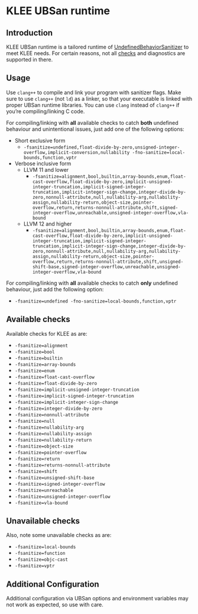 # KLEE UBSan runtime

## Introduction

KLEE UBSan runtime is a tailored runtime
of [UndefinedBehaviorSanitizer](https://clang.llvm.org/docs/UndefinedBehaviorSanitizer.html) to meet KLEE needs. For
certain reasons, not all [checks](https://clang.llvm.org/docs/UndefinedBehaviorSanitizer.html#available-checks) and
diagnostics are supported in there.

## Usage

Use `clang++` to compile and link your program with sanitizer flags. Make sure to use `clang++` (not `ld`) as a
linker, so that your executable is linked with proper UBSan runtime libraries. You can use `clang` instead of `clang++`
if you’re compiling/linking C code.

For compiling/linking with **all** available checks to catch **both** undefined behaviour and unintentional issues, just
add one of the following options:

* Short exclusive form
    * `-fsanitize=undefined,float-divide-by-zero,unsigned-integer-overflow,implicit-conversion,nullability -fno-sanitize=local-bounds,function,vptr`
* Verbose inclusive form
    * LLVM 11 and lower
        * `-fsanitize=alignment,bool,builtin,array-bounds,enum,float-cast-overflow,float-divide-by-zero,implicit-unsigned-integer-truncation,implicit-signed-integer-truncation,implicit-integer-sign-change,integer-divide-by-zero,nonnull-attribute,null,nullability-arg,nullability-assign,nullability-return,object-size,pointer-overflow,return,returns-nonnull-attribute,shift,signed-integer-overflow,unreachable,unsigned-integer-overflow,vla-bound`
    * LLVM 12 and higher
        * `-fsanitize=alignment,bool,builtin,array-bounds,enum,float-cast-overflow,float-divide-by-zero,implicit-unsigned-integer-truncation,implicit-signed-integer-truncation,implicit-integer-sign-change,integer-divide-by-zero,nonnull-attribute,null,nullability-arg,nullability-assign,nullability-return,object-size,pointer-overflow,return,returns-nonnull-attribute,shift,unsigned-shift-base,signed-integer-overflow,unreachable,unsigned-integer-overflow,vla-bound`

For compiling/linking with **all** available checks to catch **only** undefined behaviour, just add
the following option:

* `-fsanitize=undefined -fno-sanitize=local-bounds,function,vptr`

## Available checks

Available checks for KLEE as are:

* `-fsanitize=alignment`
* `-fsanitize=bool`
* `-fsanitize=builtin`
* `-fsanitize=array-bounds`
* `-fsanitize=enum`
* `-fsanitize=float-cast-overflow`
* `-fsanitize=float-divide-by-zero`
* `-fsanitize=implicit-unsigned-integer-truncation`
* `-fsanitize=implicit-signed-integer-truncation`
* `-fsanitize=implicit-integer-sign-change`
* `-fsanitize=integer-divide-by-zero`
* `-fsanitize=nonnull-attribute`
* `-fsanitize=null`
* `-fsanitize=nullability-arg`
* `-fsanitize=nullability-assign`
* `-fsanitize=nullability-return`
* `-fsanitize=object-size`
* `-fsanitize=pointer-overflow`
* `-fsanitize=return`
* `-fsanitize=returns-nonnull-attribute`
* `-fsanitize=shift`
* `-fsanitize=unsigned-shift-base`
* `-fsanitize=signed-integer-overflow`
* `-fsanitize=unreachable`
* `-fsanitize=unsigned-integer-overflow`
* `-fsanitize=vla-bound`

## Unavailable checks

Also, note some unavailable checks as are:

* `-fsanitize=local-bounds`
* `-fsanitize=function`
* `-fsanitize=objc-cast`
* `-fsanitize=vptr`

## Additional Configuration

Additional configuration via UBSan options and environment variables may not work as expected, so use with care.